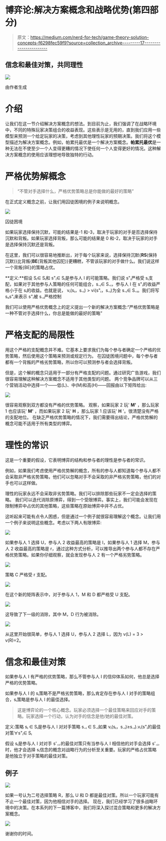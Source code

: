 # 博弈论:解决方案概念和战略优势(第四部分)

> 原文：<https://medium.com/nerd-for-tech/game-theory-solution-concepts-f6298fec59f9?source=collection_archive---------17----------------------->

## 信念和最佳对策，共同理性

![](img/7211688dc90ed2a2a42d76f3f91caa1e.png)

由作者生成

# 介绍

让我们在这一节介绍解决方案概念的想法。到目前为止，我们强调了在战略环境中，不同的特殊玩家决策组合的收益表现。这些表示是无用的，直到我们应用一些模型来预测一个给定玩家的决策，考虑到其他理性玩家的预期决策。我们将这个模型描述为解决方案概念。例如，帕累托最优是一个解决方案概念。**帕累托最优**是一种无法在不使至少一个人变得更糟的情况下使任何一个人变得更好的情况。这种解决方案概念的使用应该理想地导致独特的行动。

# 严格优势解概念

> “不管对手选择什么，严格优势策略总是你能做的最好的策略”

在正式定义概念之前，让我们用囚徒困境的例子来说明概念。

![](img/7dad342873248d0424380c476eee9700.png)

囚徒困境

如果玩家选择保持沉默，可能的结果是-1 和-3，取决于玩家的对手是否选择保持沉默和背叛。如果玩家选择背叛，那么可能的结果是 0 和-2，取决于玩家的对手是选择保持沉默还是背叛。

在这里，我们可以很容易地推断出，对于每个玩家来说，选择保持沉默{**RS**(保持沉默)}比背叛{**BE**(背叛其他囚犯)}更糟糕，不管该玩家的对手做什么。我们说这样一个背叛{BE}的策略占优。

**定义:**假设 Sᵢ∈ Sᵢ和 s"ᵢ∈ Sᵢ是参与人 I 的可能策略。我们说 s"ᵢ严格受 sᵢ支配，如果对于其他参与人策略的任何可能组合，s₋ᵢ∈ S₋ᵢ，参与人 I 在 s"ᵢ的收益严格小于在 sᵢ的收益。也就是说，
vᵢ(sᵢ，s₋ᵢ) > vi(s"ᵢ，s₋ᵢ)为全 s₋ᵢ∈ S₋ᵢ。我们将写 sᵢᵢs"ᵢ来表示 s"ᵢ被 s₋ᵢ严格控制

我们可以使用严格优势概念上的定义提出一个新的解决方案概念:“严格优势策略是一种不管对手选择什么，你总是能做的最好的策略”

# 严格支配的局限性

用这个严格的支配概念并不难。它基本上要求我们为每个参与者确定一个严格的优势策略，然后使用这个策略来预测或规定行为。
在囚徒困境问题中，每个参与者都有一个背叛的严格劣势策略，所以你可以预测参与者会选择背叛。

但是，这个解的概念只适用于一部分有严格支配的问题。通过研究广告游戏，我们很容易理解这种解决方案概念不适用于其他类型的问题。
两个竞争品牌可以从三个营销活动中选择一个——低(L)、中(M)和高(H)——回报由以下矩阵给出:

![](img/48a3234879ebcc7a14fe4352745e426e.png)

很容易观察到双方都没有严格的优势策略。
观察，如果玩家 2 玩' **M'** ，那么玩家 1 也应该玩' **M'** ，而如果玩家 2 玩' **H** ，那么玩家 1 应该玩' **H** '。很清楚没有严格的支配地位。
在缺乏严格优势策略的情况下，我们需要得出结论，严格优势解的概念可能不适用于所有类型的博弈。

# 理性的常识

这是一个重要的假设，它表明博弈的结构和参与者的理性是参与者的常识。

例如，如果我们考虑使用严格优势解的概念，所有的参与人都知道每个参与人都不会采取非严格劣势策略，他们可以忽略对手不会采取的非严格劣势策略，他们的对手也可以这样做。

理性的玩家永远不会采取非劣势策略。我们可以排除那些玩家不一定会选择的策略。
我们可以迭代消除原博弈，得到一个受限博弈。事实上，我们可能会发现在限制博弈中占优的其他策略，这些策略在原始博弈中并不占优。

这听起来可能有点令人困惑，但是通过一个例子就很容易理解这个概念。让我们用一个例子来说明这些概念。考虑以下两人有限博弈:

![](img/681ab307ad9b3f309e52edb22e43c716.png)

如果参与人 1 选择 U，参与人 2 收益最高的策略是 l，如果参与人 1 选择 M，参与人 2 收益最高的策略是 r，通过这种方式分析，可以推导出两个参与人都不存在严格优势策略。如果你仔细观察，就会发现参与人 2 有一个严格劣势策略。

![](img/6a8732e706eae0b2ad947d54bae0947e.png)

策略 C 严格受 r 支配。

![](img/73de23262d4d811e9698fca427e5d121.png)

在这个新的矩阵表示中，对于参与人 1，M 和 D 都严格受 U 支配。

![](img/47a522de024275fc68da3d44657672f8.png)

这导致了下一级的消除，其中 M，D 行为被消除。

![](img/fa1ddea55f2c27d67cf5457b16f6acb6.png)

从这里开始很简单，参与人 1 选择 U，参与人 2 选择
L，因为 v(L) = 3 > v(R)=2。

# 信念和最佳对策

如果参与人 I 有严格的优势策略，那么不管参与人 I 的信仰体系如何，他总是选择严格的优势策略。

如果参与人 I 的 sᵢ策略不是严格劣势策略，那么肯定存在参与人 I 对手的策略组合，sᵢ策略是参与人 I 的最佳选择。

> 这是博弈论的一个核心概念。玩家必须选择一个最佳策略来回应对手的策略。玩家选择一个行动，认为对手的信念是他/她的最佳对策。

定义:策略 sᵢ ∈ Sᵢ是参与人 I 对对手策略 s₋ᵢ ∈ S₋ᵢ如果
vᵢ(sᵢ，s₋ᵢ)≥s₋ᵢ).vᵢ(s"ᵢ的最佳对策∀s"ᵢ∈ Sᵢ

假设 sᵢ是参与人 I 对对手 s'₋ᵢ.的最佳对策只有当参与人 I 相信他的对手会选择 s'₋ᵢ.时，他才会选择 sᵢ信念的概念对战略行为的分析至关重要。玩家的严格占优策略是他独立于对手策略的最佳对策。

## 例子

![](img/afbce3e5b49ed448ab819582c6b2b68b.png)

如果一号认为二号选择策略 R，那么 U 和 D 都是最佳对策。所以一个玩家可能有不止一个最佳对策，因为他相信对手的选择。
现在，我们已经学习了很多战略环境中的决策。在本系列的下一篇博客中，我们将深入探讨混合策略和更多的解决方案概念。

![](img/8ff64cfe9cb1686ace9832449d09f139.png)

谢谢你的时间。